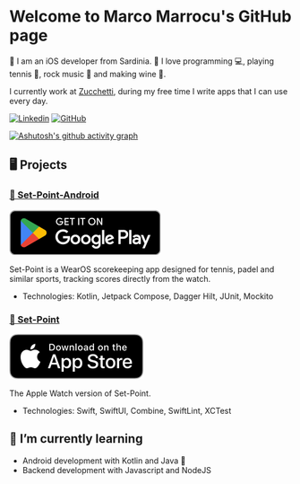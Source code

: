 # Welcome to Marco Marrocu's GitHub page

📱 I am an iOS developer from Sardinia. 🌊
 I love programming 💻, playing tennis 🎾, rock music 🎸 and making wine 🍇.

 I currently work at [Zucchetti](https://www.zucchetti.it), during my free time I write apps that I can use every day.

[![Linkedin](https://img.shields.io/badge/-Marco_Marrocu-blue?style=flat-square&logo=Linkedin&logoColor=white&link=https://www.linkedin.com/in/marrocumarco/)](https://www.linkedin.com/in/marrocumarco/)
[![GitHub](https://img.shields.io/github/followers/marrocumarco?label=follow&style=social)](https://github.com/marrocumarco)

[![Ashutosh's github activity graph](https://github-readme-activity-graph.vercel.app/graph?username=marrocumarco&theme=github-compact)](https://github.com/ashutosh00710/github-readme-activity-graph)

## 🖥️ Projects

### [🎾 Set-Point-Android](https://github.com/marrocumarco/Set-Point-Android/)

[![Play Store](./assets/images/GetItOnGooglePlay_Badge_Web_color_English.png)](https://play.google.com/store/apps/details?id=com.marrocumarcodeveloper.set_point)

Set-Point is a WearOS scorekeeping app designed for tennis, padel and similar sports, tracking scores directly from the watch.

- Technologies: Kotlin, Jetpack Compose, Dagger Hilt, JUnit, Mockito

### [🎾 Set-Point](https://github.com/marrocumarco/Set-Point/)

[![App Store](./assets/images/app_store_logo.svg)](https://apps.apple.com/app/set-point/id6505079778)

The Apple Watch version of Set-Point.

- Technologies: Swift, SwiftUI, Combine, SwiftLint, XCTest

## 🌱 I’m currently learning

- Android development with Kotlin and Java 🤖
- Backend development with Javascript and NodeJS

<!--
**marrocumarco/marrocumarco** is a ✨ _special_ ✨ repository because its `README.md` (this file) appears on your GitHub profile.

Here are some ideas to get you started:

- 🔭 I’m currently working on ...
- 🌱 I’m currently learning ...
- 👯 I’m looking to collaborate on ...
- 🤔 I’m looking for help with ...
- 💬 Ask me about ...
- 📫 How to reach me: ...
- 😄 Pronouns: ...
- ⚡ Fun fact: ...
-->
